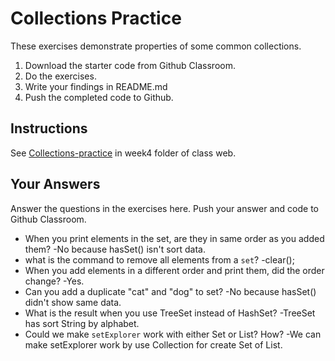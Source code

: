# Collections Practice

These exercises demonstrate properties of some common collections.

1. Download the starter code from Github Classroom.
2. Do the exercises.
3. Write your findings in README.md
4. Push the completed code to Github.

## Instructions

See [Collections-practice](https://skeoop.github.io/week4/Collections-practice) in week4 folder of class web.

## Your Answers

Answer the questions in the exercises here. Push your answer and code to Github Classroom.

* When you print elements in the set, are they in same order as you added them?
-No because hasSet() isn't sort data.
* what is the command to remove all elements from a `set`?
-clear();
* When you add elements in a different order and print them, did the order change?
-Yes.
* Can you add a duplicate "cat" and "dog" to set?
-No because hasSet() didn't show same data.
* What is the result when you use TreeSet instead of HashSet?
-TreeSet has sort String by alphabet.
* Could we make `setExplorer` work with either Set or List?  How?
-We can make setExplorer work by use Collection for create Set of List.